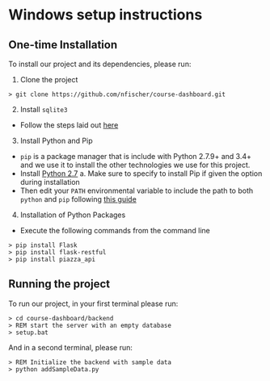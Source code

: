 Windows setup instructions
==========================

One-time Installation
---------------------

To install our project and its dependencies, please run:

1. Clone the project
```
> git clone https://github.com/nfischer/course-dashboard.git
```

2. Install `sqlite3`
  - Follow the steps laid out
    [here](http://www.tutorialspoint.com/sqlite/sqlite_installation.htm)

3. Install Python and Pip
  - `pip` is a package manager that is include with Python 2.7.9+ and 3.4+ and
    we use it to install the other technologies we use for this project.
  - Install [Python 2.7](https://www.python.org/downloads/windows/)
    a. Make sure to specify to install Pip if given the option during
    installation
  - Then edit your `PATH` environmental variable to include the path to both
    `python` and `pip` following [this
    guide](http://www.computerhope.com/issues/ch000549.htm)

4. Installation of Python Packages
  - Execute the following commands from the command line
```
> pip install Flask
> pip install flask-restful
> pip install piazza_api
```

Running the project
-------------------

To run our project, in your first terminal please run:

```
> cd course-dashboard/backend
> REM start the server with an empty database
> setup.bat
```

And in a second terminal, please run:

```
> REM Initialize the backend with sample data
> python addSampleData.py
```
